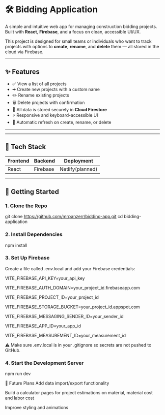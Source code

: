 # 🛠️ Bidding Application

A simple and intuitive web app for managing construction bidding projects. Built with **React**, **Firebase**, and a focus on clean, accessible UI/UX.

This project is designed for small teams or individuals who want to track projects with options to **create**, **rename**, and **delete** them — all stored in the cloud via Firebase.

---

## ✨ Features

- ✅ View a list of all projects
- ➕ Create new projects with a custom name
- ✏️ Rename existing projects
- 🗑️ Delete projects with confirmation
- 🔐 All data is stored securely in **Cloud Firestore**
- ⚡ Responsive and keyboard-accessible UI
- 🔁 Automatic refresh on create, rename, or delete

---

<!-- ## 📸 Preview 

![screenshot of app](./screenshot.png) <!-- Add this later when you have a screenshot -->

---

## 🧠 Tech Stack

| Frontend | Backend  |   Deployment    |
|----------|----------|-----------------|
| React    | Firebase | Netlify(planned)|

---

## 🚀 Getting Started

### 1. Clone the Repo

git clone https://github.com/mrpanzerr/bidding-app.git
cd bidding-application

### 2. Install Dependencies
npm install

### 3. Set Up Firebase
Create a file called .env.local and add your Firebase credentials:

VITE_FIREBASE_API_KEY=your_api_key

VITE_FIREBASE_AUTH_DOMAIN=your_project_id.firebaseapp.com

VITE_FIREBASE_PROJECT_ID=your_project_id

VITE_FIREBASE_STORAGE_BUCKET=your_project_id.appspot.com

VITE_FIREBASE_MESSAGING_SENDER_ID=your_sender_id

VITE_FIREBASE_APP_ID=your_app_id

VITE_FIREBASE_MEASUREMENT_ID=your_measurement_id

⚠️ Make sure .env.local is in your .gitignore so secrets are not pushed to GitHub.

### 4. Start the Development Server
npm run dev

📌 Future Plans
 Add data import/export functionality

 Build a calculator pages for project estimations on material, material cost and labor cost

 Improve styling and animations
